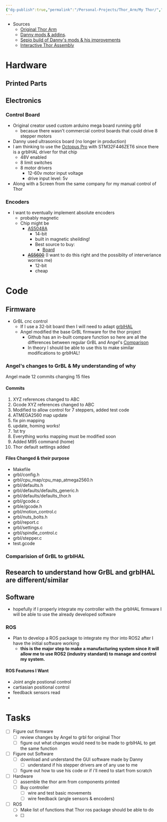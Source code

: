 ```yaml
---
{"dg-publish":true,"permalink":"/Personal-Projects/Thor_Arm/My Thor/","tags":["robotics","3d_printing","p_project"]}
---
```



- Sources 
	- [Original Thor Arm](http://thor.angel-lm.com/)
	- [Danny mods & addins](https://hackaday.io/project/16665-thor-robot-with-addons-and-gui).
	- [Sepio build of Danny's mods & his improvements](https://hackaday.io/project/26341-building-and-improving-the-thor-robot-arm) 
	- [Interactive Thor Assembly](https://angellm.github.io/ThorAssembly/) 

# Hardware 

## Printed Parts


## Electronics 
### Control Board
- Original creator used custom arduino mega board running grbl
	- becasue there wasn't commercial control boards that could drive 8 stepper motors
- Danny used ultrasonics board (no longer in production)
- I am thinking to use the [Octopus Pro](https://biqu.equipment/products/bigtreetech-octopus-pro-v1-0-chip-f446?_pos=1&_psq=BTT+Octopus+Pro&_ss=e&_v=1.0&variant=39482177257570) with STM32F446ZET6 since there is a grblHAL driver for that chip
	- 48V enabled 
	- 8 limit switches 
	- 8 motor drivers 
		- 12-60v motor input voltage
		- drive input level: 5v
- Along with a Screen from the same company for my manual control of Thor

### Encoders 
- I want to eventually implement absolute encoders 
	- probably magnetic
	- Chip might be
		- [AS5048A](https://ams.com/as5048a) 
			- 14-bit
			- built in magnetic sheilding! 
			- Best source to buy:
				- [Board](https://www.tindie.com/products/smallrobots/as5048a-encoder-board-for-robots-motor-control/) 
		- ~~[AS5600](https://ams.com/en/as5600)~~ (I want to do this right and the possiblity of interveriance worries me)
			- 12-bit
			- cheap

# Code 

## Firmware 
- GrBL cnc control 
	- If I use a 32-bit board then I will need to adapt [grblHAL](https://github.com/grblHAL) 
	- Angel modified the base GrBL firmware for the thor project 
		- Github has an in-built compare function so here are all the differences between regular GrBL and Angel's [Comparison](https://github.com/grbl/grbl/compare/master...AngelLM:grbl:master) 
		- In theory I should be able to use this to make similar modifications to grblHAL!

### Angel's changes to GrBL & My understanding of why
Angel made 12 commits changing 15 files

#### Commits
1.  XYZ references changed to ABC
2. Gcode XYZ references changed to ABC
3. Modified to allow control for 7 steppers, added test code
4. ATMEGA2560 map update
5. fix pin mapping
6. update, homing works!
7. 1st try
8. Everything works mapping must be modified soon
9. Added M95 command (home)
10. Thor default settings added

#### Files Changed & their purpose
- Makefile
- grbl/config.h
- grbl/cpu_map/cpu_map_atmega2560.h
- grbl/defaults.h
- grbl/defaults/defaults_generic.h
- grbl/defaults/defaults_thor.h
- grbl/gcode.c
- grble/gcode.h
- grbl/motion_control.c
- grbl/nuts_bolts.h
- grbl/report.c
- grbl/settings.c
- grbl/spindle_control.c
- grbl/stepper.c
- test.gcode

### Comparision of GrBL to grblHAL
Research to understand how GrBL and grblHAL are different/similar
-  

## Software
- hopefully if I properly integrate my controller with the grblHAL firmware I will be able to use the already developed software

### ROS 
- Plan to develop a ROS package to integrate my thor into ROS2 after I have the initial software working 
	- **this is the major step to make a manufacturing system since it will allow me to use ROS2 (industry standard) to manage and control my system.**

#### ROS Features I Want
- Joint angle postional control
- cartiasian positional control
- feedback sensors read 
- 


# Tasks 
- [ ] Figure out firmware
	- [ ] review changes by Angel to grbl for original Thor
	- [ ] figure out what changes would need to be made to grblHAL to get the same function
- [ ] Figure out Software
	- [ ] download and understand the GUI software made by Danny
		- [ ] understand if his stepper drivers are of any use to me
	- [ ] figure out how to use his code or if i'll need to start from scratch
- [ ] Hardware
	- [ ] assemble the thor arm from components printed
	- [ ]  Buy controller
		- [ ] wire and test basic movements
		- [ ] wire feedback (angle sensors & encoders)
- [ ] ROS
	- [ ] Make list of functions that Thor ros package should be able to do
	- [ ] 
